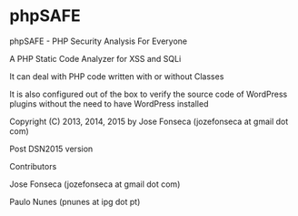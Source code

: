 phpSAFE
=======

phpSAFE - PHP Security Analysis For Everyone

A PHP Static Code Analyzer for XSS and SQLi

It can deal with PHP code written with or without Classes

It is also configured out of the box to verify the source code of WordPress plugins without the need to have WordPress installed

Copyright (C) 2013, 2014, 2015 by Jose Fonseca (jozefonseca at gmail dot com)


Post DSN2015 version

Contributors

Jose Fonseca (jozefonseca at gmail dot com)

Paulo Nunes (pnunes at ipg dot pt)

